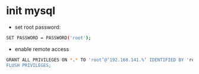 # init mysql

* set root password:

```bash
SET PASSWORD = PASSWORD('root');
```
* enable remote access

```bash
GRANT ALL PRIVILEGES ON *.* TO 'root’@‘192.168.141.%’ IDENTIFIED BY 'root' WITH GRANT OPTION;
FLUSH PRIVILEGES;
```